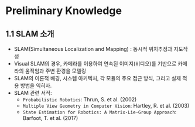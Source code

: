 # Preliminary Knowledge

## 1.1 SLAM 소개
- SLAM(Simultaneous Localization and Mapping) : 동시적 위치추정과 지도작성
- Visual SLAM의 경우, 카메라를 이용하여 연속된 이미지(비디오)를 기반으로 카메라의 움직임과 주변 환경을 모델링
- SLAM의 이론적 배경, 시스템 아키텍처, 각 모듈의 주요 접근 방식, 그리고 실제 적용 방법을 익히자.
- SLAM 관련 서적: 
    - `Probabilistic Robotics`: Thrun, S. et al. (2002)
    - `Multiple View Geometry in Computer Vision`: Hartley, R. et al. (2003)
    - `State Estimation for Robotics: A Matrix-Lie-Group Approach`: Barfoot, T. et al. (2017)
